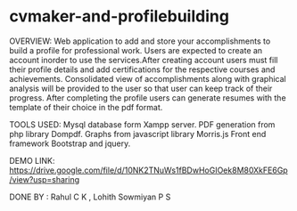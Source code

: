 # cvmaker-and-profilebuilding
OVERVIEW:
Web application to add and store your accomplishments to build a profile for professional work.
Users are expected to create an account inorder to use the services.After creating account users must fill their profile details and add certifications for the respective courses and achievements.
Consolidated view of accomplishments along with graphical analysis will be provided to the user so that user can keep track of their progress.
After completing the profile users can generate resumes with the template of their choice in the pdf format.

TOOLS USED:
 Mysql database form Xampp server.
 PDF generation from php library Dompdf.
 Graphs from javascript library Morris.js
 Front end framework Bootstrap and jquery.
 
 DEMO LINK:
   https://drive.google.com/file/d/10NK2TNuWs1fBDwHoGIOek8M80XkFE6Gp/view?usp=sharing
   
DONE BY : Rahul C K , Lohith Sowmiyan P S
